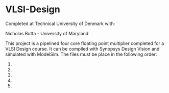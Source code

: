 # VLSI-Design

Completed at Technical University of Denmark with:

Nicholas Butta - University of Maryland

This project is a pipelined four core floating point multiplier completed for a VLSI Design course. 
It can be compiled with Synopsys Design Vision and simulated with ModelSim. The files must be place in the following order:

1.
2.
3.
4.
5.
